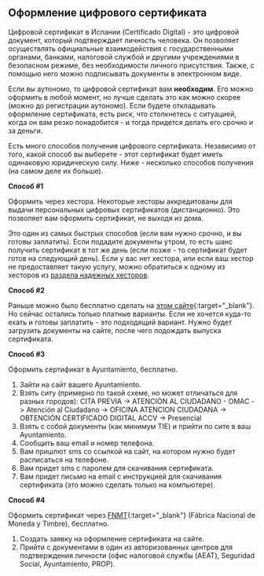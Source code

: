 ## Оформление цифрового сертификата

Цифровой сертификат в Испании (Certificado Digital) - это цифровой документ, который подтверждает личность человека.
Он позволяет осуществлять официальные взаимодействия с государственными органами, банками, налоговой службой и
другими учреждениями в безопасном режиме, без необходимости личного присутствия. Также, с помощью него
можно подписывать документы в электронном виде.

Если вы аутономо, то цифровой сертификат вам **необходим**. Его можно оформить в любой момент, но лучше сделать
это как можно скорее (можно до регистрации аутономо). Если будете откладывать оформление сертификата, есть риск,
что столкнетесь с ситуацией, когда он вам резко понадобится - и тогда придется делать его срочно и за деньги.

Есть много способов получения цифрового сертификата. Независимо от того, какой способ вы выберете - этот
сертификат будет иметь одинаковую юридическую силу. Ниже - несколько способов получения (на самом деле их больше).

**Способ #1**

Оформить через хестора. Некоторые хесторы аккредитованы для выдачи персональных цифровых сертификатов
(дистанционно). Это позволяет вам оформить сертификат, не выходя из дома.

Это один из самых быстрых способов (если вам нужно срочно, и вы готовы заплатить). Если подадите документы
утром, то есть шанс получить сертификат в тот же день (если позже - то сертификат будет готов на следующий день).
Если у вас нет хестора, или если ваш хестор не предоставляет такую услугу, можно обратиться к одному из хесторов
из [раздела надежных хесторов](#надежные-хесторы).

**Способ #2**

Раньше можно было бесплатно сделать на [этом сайте](https://certificadoelectronico.es/){:target="_blank"}. Но
сейчас остались только платные варианты. Если не хочется куда-то ехать и готовы заплатить - это
подходящий вариант. Нужно будет загрузить документы на сайте, после чего подождать выпуска сертификата.

**Способ #3**

Оформить сертификат в Ayuntamiento, бесплатно.

1. Зайти на сайт вашего Ayuntamiento.
2. Взять ситу (примерно по такой схеме, но может отличаться для разных городов): CITA PREVIA -> ATENCIÓN AL
   CIUDADANO - OMAC -> Atención al Ciudadano -> OFICINA ATENCION CIUDADANA -> OBTENCIÓN CERTIFICADO DIGITAL ACCV ->
   Presencial
3. Взять с собой документы (как минимум TIE) и прийти по сите в ваш Ayuntamiento.
4. Сообщить ваш email и номер телефона.
5. Вам пришлют sms со ссылкой на сайт, на котором нужно будет расписаться на телефоне.
6. Вам придет sms с паролем для скачивания сертификата.
7. Вам придет письмо на email с инструкцией для скачивания сертификата (это можно сделать только на компьютере).

**Способ #4**

Оформить сертификат через [FNMT](https://www.fnmt.es){:target="_blank"} (Fábrica Nacional de Moneda y Timbre),
бесплатно.

1. Создать заявку на оформление сертификата на сайте.
2. Прийти с документами в один из авторизованных центров для подтверждения личности (офис налоговой службы (AEAT),
   Seguridad Social, Ayuntamiento, PROP).
